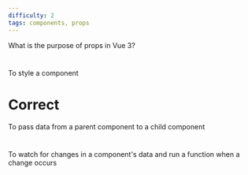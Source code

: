 ```yaml
---
difficulty: 2
tags: components, props
---
```


What is the purpose of props in Vue 3?

# 

To style a component

# Correct

To pass data from a parent component to a child component

#

To watch for changes in a component's data and run a function when a change occurs